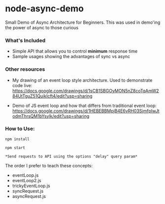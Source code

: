 # node-async-demo
Small Demo of Async Architecture for Beginners.
This was used in demo'ing the power of async to those curious


### What's Included
- Simple API that allows you to control **minimum** response time
- Sample usages showing the advantages of sync vs async


### Other resources

- My drawing of an event loop style architecture. Used to demonstrate code live:
https://docs.google.com/drawings/d/1sCB1SBGOyMON5nZ8coTqAmW284UtTguZ51QuikIcft4/edit?usp=sharing

- Demo of JS event loop and how that differs from traditional event loop:
https://docs.google.com/drawings/d/1HEBEBBMpjB4E6vRH03SjmfpIwJtodmThrsQM1bYsylk/edit?usp=sharing

### How to Use:

`npm install`

`npm start`

`*Send requests to API using the options "delay" query param*`

The order I prefer to teach these concepts:
- eventLoop.js
- eventLoop2.js
- trickyEventLoop.js
- syncRequest.js
- asyncRequest.js

